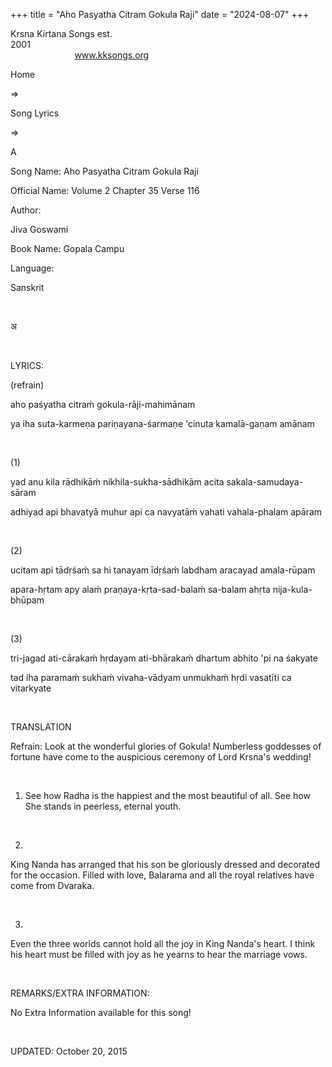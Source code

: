 +++ 
title = "Aho Pasyatha Citram Gokula Raji"
date = "2024-08-07"
+++

Krsna Kirtana Songs est.
2001                                                                                                                                    
            
www.kksongs.org








Home
 
⇒
 
Song
Lyrics


⇒
 
A


Song
Name: Aho Pasyatha Citram Gokula Raji


Official
Name: Volume 2 Chapter 35 Verse 116


Author:

Jiva Goswami


Book
Name: 
Gopala
Campu


Language:

Sanskrit


 








अ








 


LYRICS:


(refrain)


aho
paśyatha citraḿ gokula-rāji-mahimānam


ya
iha suta-karmeṇa pariṇayana-śarmaṇe 'cinuta
kamalā-gaṇam amānam


 


(1)


yad
anu kila rādhikāḿ nikhila-sukha-sādhikām acita
sakala-samudaya-sāram


adhiyad
api bhavatyā muhur api ca navyatāḿ vahati vahala-phalam
apāram


 


(2)


ucitam
api tādṛśaḿ sa hi tanayam īdṛśaḿ
labdham aracayad amala-rūpam


apara-hṛtam
apy alaḿ praṇaya-kṛta-sad-balaḿ sa-balam ahṛta
nija-kula-bhūpam


 


(3)


tri-jagad
ati-cārakaḿ hṛdayam ati-bhārakaḿ dhartum abhito 'pi
na śakyate


tad
iha paramaḿ sukhaḿ vivaha-vādyam unmukhaḿ hṛdi
vasatīti ca vitarkyate


 


TRANSLATION


Refrain:
Look at the wonderful glories of Gokula! Numberless goddesses of fortune have
come to the auspicious ceremony of Lord Krsna's wedding!


 


1) See
how Radha is the happiest and the most beautiful of all. See how She stands in
peerless, eternal youth.


 


2)
King Nanda has arranged that his son be gloriously dressed and decorated for
the occasion. Filled with love, Balarama and all the royal relatives have come
from Dvaraka.


 


3)
Even the three worlds cannot hold all the joy in King Nanda's heart. I think
his heart must be filled with joy as he yearns to hear the marriage vows.


 


REMARKS/EXTRA
INFORMATION:


No
Extra Information available for this song!


 


UPDATED:
 October 20, 2015